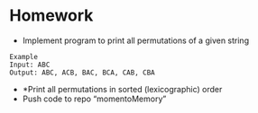 # Homework
* Implement program to print all permutations of a given string
```
Example  
Input: ABC
Output: ABC, ACB, BAC, BCA, CAB, CBA
```
* *Print all permutations in sorted (lexicographic) order
* Push code to repo “momentoMemory”

